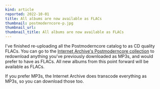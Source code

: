 ```yaml
---
kind: article
reported: 2022-10-01
title: All albums are now available as FLACs
thumbnail: postmoderncore-p.jpg
thumbnail_url: 
thumbnail_title: All albums are now available as FLACs
---
```

I've finished re-uploading all the Postmoderncore catalog to as CD quality FLACs. 
You can go to the [Internet Archive's Postmoderncore collection](https://archive.org/details/postmoderncore?sort=-date) to
redownload anything you've previously downloaded as MP3s, and would prefer to have as FLACs. All new albums from this
point forward will be available as FLACs.

If you prefer MP3s, the Internet Archive does transcode everything as MP3s, so you can download those too.